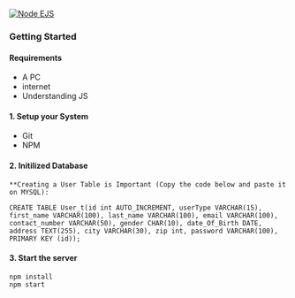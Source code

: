 [![Node EJS](https://miro.medium.com/max/1400/1*dED9EesZyJbRKZnnQjTyyQ.jpeg)](https://github.com/alvihossain1/CSE303L_Weather_Project_2022)

### Getting Started

#### Requirements
- A PC 
- internet
- Understanding JS

#### 1. Setup your System
- Git
- NPM

#### 2. Initilized Database
```
**Creating a User Table is Important (Copy the code below and paste it on MYSQL):

CREATE TABLE User_t(id int AUTO_INCREMENT, userType VARCHAR(15), first_name VARCHAR(100), last_name VARCHAR(100), email VARCHAR(100), contact_number VARCHAR(50), gender CHAR(10), date_Of_Birth DATE, address TEXT(255), city VARCHAR(30), zip int, password VARCHAR(100), PRIMARY KEY (id));
```

#### 3. Start the server
```
npm install
npm start
```


